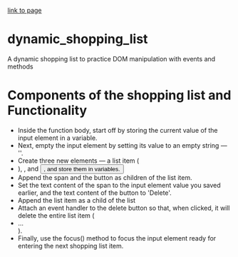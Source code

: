 [link to page](https://deniskibichiy.github.io/dynamic_shopping_list/)

# dynamic_shopping_list
A dynamic shopping list to practice DOM manipulation with events and methods
# Components of the shopping list and Functionality
* Inside the function body, start off by storing the current value of the input element in a variable.
* Next, empty the input element by setting its value to an empty string — ''.
* Create three new elements — a list item (<li>), <span>, and <button>, and store them in variables.
* Append the span and the button as children of the list item.
* Set the text content of the span to the input element value you saved earlier, and the text content of the button to 'Delete'.
* Append the list item as a child of the list
* Attach an event handler to the delete button so that, when clicked, it will delete the entire list item (<li>...</li>).
* Finally, use the focus() method to focus the input element ready for entering the next shopping list item.
